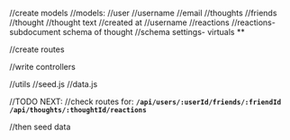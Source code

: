
//create models
//models:
  //user
    //username
    //email
    //thoughts
    //friends
  //thought 
    //thought text
    //created at
    //username
    //reactions
      //reactions- subdocument schema of thought
//schema settings- virtuals **

//create routes

//write controllers

//utils
  //seed.js
  //data.js


//TODO NEXT: 
  //check routes for: 
    **`/api/users/:userId/friends/:friendId`**
    **`/api/thoughts/:thoughtId/reactions`**

  //then seed data
